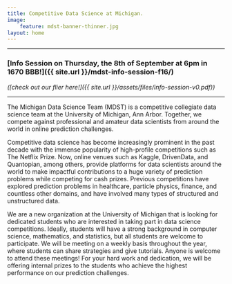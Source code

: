 ```yaml
---
title: Competitive Data Science at Michigan.
image:
    feature: mdst-banner-thinner.jpg
layout: home
---
```


---

### [Info Session on Thursday, the 8th of September at 6pm in 1670 BBB!]({{ site.url  }}/mdst-info-session-f16/)
_([check out our flier here!]({{ site.url }}/assets/files/info-session-v0.pdf))_

---

The Michigan Data Science Team (MDST) is a competitive collegiate data science team at the University of Michigan, Ann Arbor. Together, we compete against professional and amateur data scientists from around the world in online prediction challenges.

Competitive data science has become increasingly prominent in the past decade with the immense popularity of high-profile competitions such as The Netflix Prize. Now, online venues such as Kaggle, DrivenData, and Quantopian, among others, provide platforms for data scientists around the world to make impactful contributions to a huge variety of prediction problems while competing for cash prizes. Previous competitions have explored prediction problems in healthcare, particle physics, finance, and countless other domains, and have involved many types of structured and unstructured data.

We are a new organization at the University of Michigan that is looking for dedicated students who are interested in taking part in data science competitions. Ideally, students will have a strong background in computer science, mathematics, and statistics, but all students are welcome to participate. We will be meeting on a weekly basis throughout the year, where students can share strategies and give tutorials. Anyone is welcome to attend these meetings! For your hard work and dedication, we will be offering internal prizes to the students who achieve the highest performance on our prediction challenges. 
